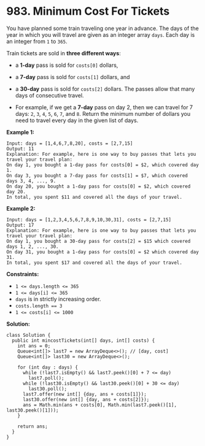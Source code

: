 # 983. Minimum Cost For Tickets

You have planned some train traveling one year in advance. The days of the year in which you will travel are given as an integer array `days`. Each day is an integer from `1` to `365`.

Train tickets are sold in **three different ways**:

* a **1-day** pass is sold for `costs[0]` dollars,
* a **7-day** pass is sold for `costs[1]` dollars, and
* a **30-day** pass is sold for `costs[2]` dollars.
The passes allow that many days of consecutive travel.

* For example, if we get a **7-day** pass on day 2, then we can travel for 7 days: `2`, `3`, `4`, `5`, `6`, `7`, and `8`.
Return the minimum number of dollars you need to travel every day in the given list of days.

**Example 1:**
```
Input: days = [1,4,6,7,8,20], costs = [2,7,15]
Output: 11
Explanation: For example, here is one way to buy passes that lets you travel your travel plan:
On day 1, you bought a 1-day pass for costs[0] = $2, which covered day 1.
On day 3, you bought a 7-day pass for costs[1] = $7, which covered days 3, 4, ..., 9.
On day 20, you bought a 1-day pass for costs[0] = $2, which covered day 20.
In total, you spent $11 and covered all the days of your travel.
```
**Example 2:**
```
Input: days = [1,2,3,4,5,6,7,8,9,10,30,31], costs = [2,7,15]
Output: 17
Explanation: For example, here is one way to buy passes that lets you travel your travel plan:
On day 1, you bought a 30-day pass for costs[2] = $15 which covered days 1, 2, ..., 30.
On day 31, you bought a 1-day pass for costs[0] = $2 which covered day 31.
In total, you spent $17 and covered all the days of your travel.
``` 

**Constraints:**

* `1 <= days.length <= 365`
* `1 <= days[i] <= 365`
* `days` is in strictly increasing order.
* `costs.length == 3`
* `1 <= costs[i] <= 1000`

**Solution:**
```
class Solution {
  public int mincostTickets(int[] days, int[] costs) {
    int ans = 0;
    Queue<int[]> last7 = new ArrayDeque<>(); // [day, cost]
    Queue<int[]> last30 = new ArrayDeque<>();

    for (int day : days) {
      while (!last7.isEmpty() && last7.peek()[0] + 7 <= day)
        last7.poll();
      while (!last30.isEmpty() && last30.peek()[0] + 30 <= day)
        last30.poll();
      last7.offer(new int[] {day, ans + costs[1]});
      last30.offer(new int[] {day, ans + costs[2]});
      ans = Math.min(ans + costs[0], Math.min(last7.peek()[1], last30.peek()[1]));
    }

    return ans;
  }
}
```
